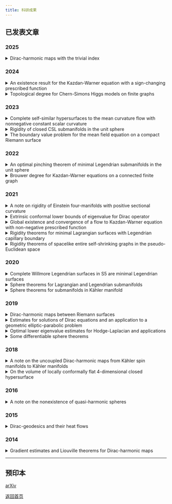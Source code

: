 ```yaml
---
title: 科研成果
---
```


## 已发表文章

### 2025
<details>
<summary>Dirac-harmonic maps with the trivial index</summary>

Jost, Jürgen; <strong>Sun, Linlin</strong>; Zhu, Jingyong<br>
<a href="https://doi.org/10.1007/s11425-023-2283-0">Sci. China Math. 68 (2025), no. 4, 917-938.</a>
</details>

### 2024
<details>
<summary>An existence result for the Kazdan-Warner equation with a sign-changing prescribed function</summary>

<strong>Sun, Linlin</strong>; Zhu, Jingyong<br>
<a href="https://doi.org/10.1007/s00526-023-02659-4">Calc. Var. Partial Differential Equations 63 (2024), no. 2, Paper No. 52, 16 pp.</a>
</details>

<details>
<summary>Topological degree for Chern-Simons Higgs models on finite graphs</summary>

Li, Jiayu; <strong>Sun, Linlin</strong>; Yang, Yunyan<br>
<a href="https://doi.org/10.1007/s00526-024-02706-8">Calc. Var. Partial Differential Equations 63 (2024), no. 4, Paper No. 81, 21 pp.</a>  
</details>

### 2023
<details>
<summary>Complete self-similar hypersurfaces to the mean curvature flow with nonnegative constant scalar curvature</summary>

Luo, Yong; <strong>Sun, Linlin</strong>; Yin, Jiabin<br>
<a href="https://doi.org/10.1007/s11464-021-0229-x">Front. Math. 18 (2023), no. 2, 417–430.</a>  
</details>

<details>
<summary>Rigidity of closed CSL submanifolds in the unit sphere</summary>

Luo, Yong; <strong>Sun, Linlin</strong><br>
<a href="https://doi.org/10.4171/aihpc/50">Ann. Inst. H. Poincaré C Anal. Non Linéaire 40 (2023), no. 3, 531–555.</a>  
</details>

<details>
<summary>The boundary value problem for the mean field equation on a compact Riemann surface</summary>

Li, Jiayu; <strong>Sun, Linlin</strong>; Yang, Yunyan<br>
<a href="https://doi.org/10.1007/s11425-021-1962-5">Sci. China Math. 66 (2023), no. 1, 115–142.</a>  
</details>

### 2022
<details>
<summary>An optimal pinching theorem of minimal Legendrian submanifolds in the unit sphere</summary>

Luo, Yong; <strong>Sun, Linlin</strong>; Yin, Jiabin<br>
<a href="https://doi.org/10.1007/s00526-022-02304-6">Calc. Var. Partial Differential Equations 61 (2022), no. 5, Paper No. 192, 18 pp.</a>  
</details>

<details>
<summary>Brouwer degree for Kazdan-Warner equations on a connected finite graph</summary>

<strong>Sun, Linlin</strong>; Wang, Liuquan<br>
<a href="https://doi.org/10.1016/j.aim.2022.108422">Adv. Math. 404 (2022), part B, Paper No. 108422, 29 pp.</a>  
</details>

### 2021
<details>
<summary>A note on rigidity of Einstein four-manifolds with positive sectional curvature</summary>

Cui, Qing; <strong>Sun, Linlin</strong><br>
<a href="https://doi.org/10.1007/s00229-020-01217-y">Manuscripta Math. 165 (2021), no. 1-2, 269–282.</a>  
</details>

<details>
<summary>Extrinsic conformal lower bounds of eigenvalue for Dirac operator</summary>

Chen, Qun; <strong>Sun, Linlin</strong><br>
<a href="https://doi.org/10.1007/s00209-020-02573-x">Math. Z. 297 (2021), no. 3-4, 1659–1671.</a>  
</details>

<details>
<summary>Global existence and convergence of a flow to Kazdan-Warner equation with non-negative prescribed function</summary>

<strong>Sun, Linlin</strong>; Zhu, Jingyong<br>
<a href="https://doi.org/10.1007/s00526-020-01873-8">Calc. Var. Partial Differential Equations 60 (2021), no. 1, Paper No. 42, 26 pp.</a>  
</details>

<details>
<summary>Rigidity theorems for minimal Lagrangian surfaces with Legendrian capillary boundary</summary>

Luo, Yong; <strong>Sun, Linlin</strong><br>
<a href="https://doi.org/10.1016/j.aim.2021.108124">Adv. Math. 393 (2021), Paper No. 108124, 15 pp.</a>  
</details>

<details>
<summary>Rigidity theorems of spacelike entire self-shrinking graphs in the pseudo-Euclidean space</summary>

Qiu, Hongbing; <strong>Sun, Linlin</strong><br>
<a href="https://doi.org/10.1016/j.jfa.2021.109189">J. Funct. Anal. 281 (2021), no. 9, Paper No. 109189, 24 pp.</a>  
</details>

### 2020
<details>
<summary>Complete Willmore Legendrian surfaces in S5 are minimal Legendrian surfaces</summary>

Luo, Yong; <strong>Sun, Linlin</strong><br>
<a href="https://doi.org/10.1007/s10455-020-09719-4">Ann. Global Anal. Geom. 58 (2020), no. 2, 177–189.</a>  
</details>

<details>
<summary>Sphere theorems for Lagrangian and Legendrian submanifolds</summary>

Sun, Jun; <strong>Sun, Linlin</strong><br>
<a href="https://doi.org/10.1007/s00526-020-01797-3">Calc. Var. Partial Differential Equations 59 (2020), no. 4, Paper No. 125, 29 pp.</a>  
</details>

<details>
<summary>Sphere theorems for submanifolds in Kähler manifold</summary>

Sun, Jun; <strong>Sun, Linlin</strong><br>
<a href="https://dx.doi.org/10.4310/MRL.2020.v27.n4.a10">Math. Res. Lett. 27 (2020), no. 4, 1195–1236.</a>  
</details>

### 2019
<details>
<summary>Dirac-harmonic maps between Riemann surfaces</summary>

Chen, Qun; Jost, Jürgen; <strong>Sun, Linlin</strong>; Zhu, Miaomiao<br>
<a href="https://dx.doi.org/10.4310/AJM.2019.v23.n1.a6">Asian J. Math. 23 (2019), no. 1, 107–125.</a>  
</details>

<details>
<summary>Estimates for solutions of Dirac equations and an application to a geometric elliptic-parabolic problem</summary>

Chen, Qun; Jost, Jürgen; <strong>Sun, Linlin</strong>; Zhu, Miaomiao<br>
<a href="https://doi.org/10.4171/JEMS/847">J. Eur. Math. Soc. (JEMS) 21 (2019), no. 3, 665–707.</a>  
</details>

<details>
<summary>Optimal lower eigenvalue estimates for Hodge-Laplacian and applications</summary>

Cui, Qing; <strong>Sun, Linlin</strong><br>
<a href="https://doi.org/10.1016/j.jde.2018.12.032">J. Differential Equations 266 (2019), no. 12, 8320–8343.</a>  
</details>

<details>
<summary>Some differentiable sphere theorems</summary>

Cui, Qing; <strong>Sun, Linlin</strong><br>
<a href="https://doi.org/10.1007/s00526-019-1487-2">Calc. Var. Partial Differential Equations 58 (2019), no. 2, Paper No. 43, 24 pp.</a>  
</details>

### 2018
<details>
<summary>A note on the uncoupled Dirac-harmonic maps from Kähler spin manifolds to Kähler manifolds</summary>

<strong>Sun, Linlin</strong><br>
<a href="https://doi.org/10.1007/s00229-017-0941-8">Manuscripta Math. 155 (2018), no. 1-2, 197–208.</a>  
</details>

<details>
<summary>On the volume of locally conformally flat 4-dimensional closed hypersurface</summary>

Cui, Qing; <strong>Sun, Linlin</strong><br>
<a href="https://doi.org/10.1090/proc/13855">Proc. Amer. Math. Soc. 146 (2018), no. 2, 759–771.</a>  
</details>

### 2016
<details>
<summary>A note on the nonexistence of quasi-harmonic spheres</summary>

Li, Jiayu; <strong>Sun, Linlin</strong><br>
<a href="https://doi.org/10.1007/s00526-016-1076-6">Calc. Var. Partial Differential Equations 55 (2016), no. 6, Art. 151, 13 pp.</a>  
</details>

### 2015
<details>
<summary>Dirac-geodesics and their heat flows</summary>

Chen, Qun; Jost, Jürgen; <strong>Sun, Linlin</strong>; Zhu, Miaomiao<br>
<a href="https://doi.org/10.1007/s00526-015-0877-3">Calc. Var. Partial Differential Equations 54 (2015), no. 3, 2615–2635.</a>  
</details>

### 2014
<details>
<summary>Gradient estimates and Liouville theorems for Dirac-harmonic maps</summary>

Chen, Qun; Jost, Jürgen; <strong>Sun, Linlin</strong><br>
<a href="http://dx.doi.org/10.1016/j.geomphys.2013.10.011">J. Geom. Phys. 76 (2014), 66–78.</a>  
</details>

---

## 预印本
[arXiv](https://arxiv.org/a/sun_l_3.html)

[返回首页](index.md)
